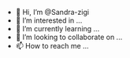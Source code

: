 - 👋 Hi, I’m @Sandra-zigi
- 👀 I’m interested in ...
- 🌱 I’m currently learning ...
- 💞️ I’m looking to collaborate on ...
- 📫 How to reach me ...

<!---
Sandra-zigi/Sandra-zigi is a ✨ special ✨ repository because its `README.md` (this file) appears on your GitHub profile.
You can click the Preview link to take a look at your changes.
--->
